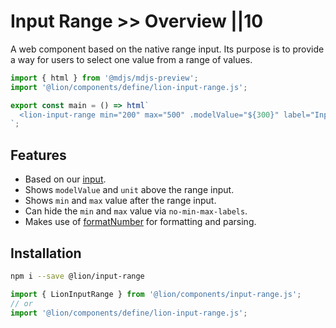 # Input Range >> Overview ||10

A web component based on the native range input. Its purpose is to provide a way for users to select one value from a range of values.

```js script
import { html } from '@mdjs/mdjs-preview';
import '@lion/components/define/lion-input-range.js';
```

```js preview-story
export const main = () => html`
  <lion-input-range min="200" max="500" .modelValue="${300}" label="Input range"></lion-input-range>
`;
```

## Features

- Based on our [input](../input/overview.md).
- Shows `modelValue` and `unit` above the range input.
- Shows `min` and `max` value after the range input.
- Can hide the `min` and `max` value via `no-min-max-labels`.
- Makes use of [formatNumber](../../fundamentals/systems/localize/numbers.md) for formatting and parsing.

## Installation

```bash
npm i --save @lion/input-range
```

```js
import { LionInputRange } from '@lion/components/input-range.js';
// or
import '@lion/components/define/lion-input-range.js';
```
